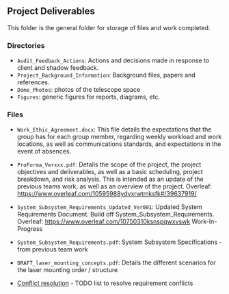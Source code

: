 ## Project Deliverables
This folder is the general folder for storage of files and work completed.

### Directories
*  `Audit_Feedback_Actions`: Actions and decisions made in response to client and shadow feedback.
*  `Project_Background_Information`: Background files, papers and references.
*	`Dome_Photos`: photos of the telescope space
*	`Figures`: generic figures for reports, diagrams, etc.

### Files
* `Work_Ethic_Agreement.docx`:	This file details the expectations that the group has for each group member, regarding weekly workload and work locations, as well as communications standards, and expectations in the event of absences.
	
*	`ProForma_Verxxx.pdf`:		Details the scope of the project, the project objectives and deliverables, as well as a basic scheduling, project breakdown, and risk analysis. This is intended as an update of the previous teams work, as well as an overview of the project. Overleaf: https://www.overleaf.com/10595988ydvxrwtmksfk#/39637919/
	
*	`System_Subsystem_Requirements_Updated_Ver001`:      Updated System Requirements Document. Build off System_Subsystem_Requirements. Overleaf:  https://www.overleaf.com/10750310ksnspqwxvswk  Work-In-Progress

*	`System_Subsystem_Requirements.pdf`:     System Subsystem Specifications - from previous team work

*	`DRAFT_laser_mounting_concepts.pdf`:     Details the different scenarios for the laser mounting order / structure

*	[Conflict resolution](https://docs.google.com/document/d/17XI3bLXP9oA0JVAiUGPcVCycXSnSJn45uxt__P4Jb6M/edit?usp=sharing) -  TODO list to resolve requirement conflicts


